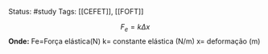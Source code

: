 Status: #study 
Tags:
[[CEFET]], [[FOFT]]

$$F_e=k\Delta x$$
**Onde:**
Fe=Força elástica(N)
k= constante elástica (N/m)
x= deformação (m)